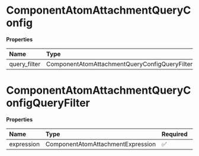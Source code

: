 # ComponentAtomAttachmentQueryConfig

**Properties**

| Name         | Type                                          | Required | Description |
| :----------- | :-------------------------------------------- | :------- | :---------- |
| query_filter | ComponentAtomAttachmentQueryConfigQueryFilter | ✅       |             |

# ComponentAtomAttachmentQueryConfigQueryFilter

**Properties**

| Name       | Type                              | Required | Description |
| :--------- | :-------------------------------- | :------- | :---------- |
| expression | ComponentAtomAttachmentExpression | ✅       |             |

